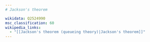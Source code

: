 ```yaml
---
# Jackson's theorem

wikidata: Q2524990
msc_classification: 60
wikipedia_links:
  - "[[Jackson's theorem (queueing theory)|Jackson's theorem]]"
---
```

